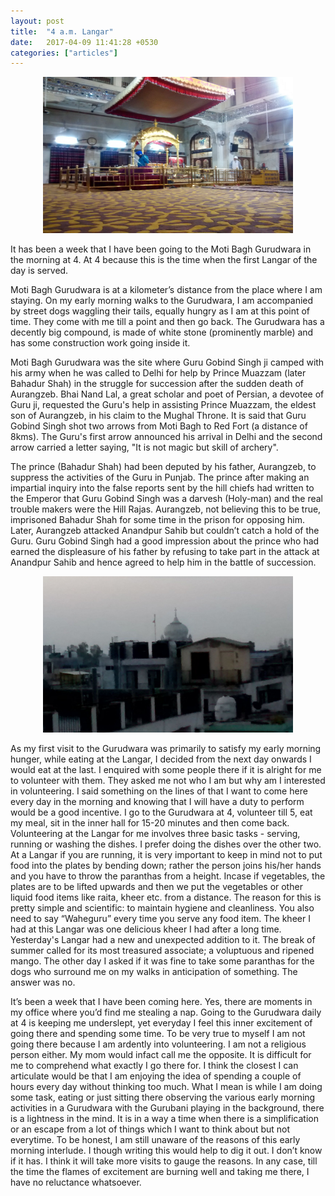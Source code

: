 ```yaml
---
layout: post
title:  "4 a.m. Langar"
date:   2017-04-09 11:41:28 +0530
categories: ["articles"]
---
```

<p align = "center"><img src="https://raw.githubusercontent.com/rishabht1/rishabht1.github.io/master/media/gurudwara.jpg" style="height:250px; width: 400px; margin:auto"/></p>

It has been a week that I have been going to the Moti Bagh Gurudwara in the morning at 4. At 4 because this is the time when the first Langar of the day is served. 

Moti Bagh Gurudwara is at a kilometer’s distance from the place where I am staying. On my early morning walks to the Gurudwara, I am accompanied by street dogs waggling their tails, equally hungry as I am at this point of time. They come with me till a point and then go back. The Gurudwara has a decently big compound, is made of white stone (prominently marble) and has some construction work going inside it.  

Moti Bagh Gurudwara was the site where Guru Gobind Singh ji camped with his army when he was called to Delhi for help by Prince Muazzam (later Bahadur Shah) in the struggle for succession after the sudden death of Aurangzeb. Bhai Nand Lal, a great scholar and poet of Persian, a devotee of Guru ji, requested the Guru's help in assisting Prince Muazzam, the eldest son of Aurangzeb, in his claim to the Mughal Throne. 
It is said that Guru Gobind Singh shot two arrows from Moti Bagh to Red Fort (a distance of 8kms). The Guru's first arrow announced his arrival in Delhi and the second arrow carried a letter saying, "It is not magic but skill of archery".  

The prince (Bahadur Shah) had been deputed by his father, Aurangzeb, to suppress the activities of the Guru in Punjab. The prince after making an impartial inquiry into the false reports sent by the hill chiefs had written to the Emperor that Guru Gobind Singh was a darvesh (Holy-man) and the real trouble makers were the Hill Rajas. Aurangzeb, not believing this to be true, imprisoned Bahadur Shah for some time in the prison for opposing him. Later, Aurangzeb attacked Anandpur Sahib but couldn’t catch a hold of the Guru. Guru Gobind Singh had a good impression about the prince who had earned the displeasure of his father by refusing to take part in the attack at Anandpur Sahib and hence agreed to help him in the battle of succession.

<p align = "center"><img src="https://raw.githubusercontent.com/rishabht1/rishabht1.github.io/master/media/terrace.jpg" style="height:250px; width: 400px; margin:auto"/></p>


As my first visit to the Gurudwara was primarily to satisfy my early morning hunger, while eating at the Langar, I decided from the next day onwards I would eat at the last. I enquired with some people there if it is alright for me to volunteer with them. They asked me not who I am but why am I interested in volunteering. I said something on the lines of that I want to come here every day in the morning and knowing that I will have a duty to perform would be a good incentive. I go to the Gurudwara at 4, volunteer till 5, eat my meal, sit in the inner hall for 15-20 minutes and then come back. Volunteering at the Langar for me involves three basic tasks - serving, running or washing the dishes. I prefer doing the dishes over the other two. At a Langar if you are running, it is very important to keep in mind not to put food into the plates by bending down; rather the person joins his/her hands and you have to throw the paranthas from a height. Incase if vegetables, the plates are to be lifted upwards and then we put the vegetables or other liquid food items like raita, kheer etc. from a distance. The reason for this is pretty simple and scientific: to maintain hygiene and cleanliness. You also need to say “Waheguru” every time you serve any food item. The kheer I had at this Langar was one delicious kheer I had after a long time. Yesterday's Langar had a new and unexpected addition to it. The break of summer called for its most treasured associate; a voluptuous and ripened mango. The other day I asked if it was fine to take some paranthas for the dogs who surround me on my walks in anticipation of something. The answer was no.  

It’s been a week that I have been coming here. Yes, there are moments in my office where you’d find me stealing a nap. Going to the Gurudwara daily at 4 is keeping me underslept, yet everyday I feel this inner excitement of going there and spending some time. To be very true to myself I am not going there because I am ardently into volunteering. I am not a religious person either. My mom would infact call me the opposite. It is difficult for me to comprehend what exactly I go there for. I think the closest I can articulate would be that I am enjoying the idea of spending a couple of hours every day without thinking too much. What I mean is while I am doing some task, eating or just sitting there observing the various early morning activities in a Gurudwara with the Gurubani playing in the background, there is a lightness in the mind. It is in a way a time when there is a simplification or an escape from a lot of things which I want to think about but not everytime. To be honest, I am still unaware of the reasons of this early morning interlude. I though writing this would help to dig it out. I don’t know if it has. I think it will take more visits to gauge the reasons. In any case, till the time the flames of excitement are burning well and taking me there, I have no reluctance whatsoever. 

